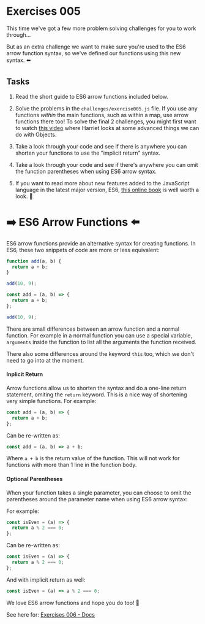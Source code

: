 # Exercises 005

This time we've got a few more problem solving challenges for you to work through...

But as an extra challenge we want to make sure you're used to the ES6 arrow function syntax, so we've defined our functions using this new syntax. ⬅️

## Tasks

1. Read the short guide to ES6 arrow functions included below.

2. Solve the problems in the `challenges/exercise005.js` file. If you use any functions _within_ the main functions, such as within a map, use arrow functions there too! To solve the final 2 challenges, you might first want to watch [this video](https://storage.googleapis.com/tech-returners-course/JavaScript_Challenges/advanced_objects.mp4) where Harriet looks at some advanced things we can do with Objects.

3. Take a look through your code and see if there is anywhere you can shorten your functions to use the "implicit return" syntax.

4. Take a look through your code and see if there's anywhere you can omit the function parentheses when using ES6 arrow syntax.

5. If you want to read more about new features added to the JavaScript language in the latest major version, ES6, [this online book](http://exploringjs.com/es6/) is well worth a look. 👀

# ➡️ ES6 Arrow Functions ⬅️

ES6 arrow functions provide an alternative syntax for creating functions. In ES6, these two snippets of code are more or less equivalent:

```javascript
function add(a, b) {
  return a + b;
}

add(10, 9);
```

```javascript
const add = (a, b) => {
  return a + b;
};

add(10, 9);
```

There are small differences between an arrow function and a normal function. For example in a normal function you can use a special variable, `arguments` inside the function to list all the arguments the function received.

There also some differences around the keyword `this` too, which we don't need to go into at the moment.

#### Inplicit Return

Arrow functions allow us to shorten the syntax and do a one-line return statement, omiting the `return` keyword. This is a nice way of shortening very simple functions. For example:

```javascript
const add = (a, b) => {
  return a + b;
};
```

Can be re-written as:

```javascript
const add = (a, b) => a + b;
```

Where `a + b` is the return value of the function. This will not work for functions with more than 1 line in the function body.

#### Optional Parentheses

When your function takes a single parameter, you can choose to omit the parentheses around the parameter name when using ES6 arrow syntax:

For example:

```javascript
const isEven = (a) => {
  return a % 2 === 0;
};
```

Can be re-written as:

```javascript
const isEven = (a) => {
  return a % 2 === 0;
};
```

And with implicit return as well:

```javascript
const isEven = (a) => a % 2 === 0;
```

We love ES6 arrow functions and hope you do too! 💜

See here for: [Exercises 006 - Docs](./exercise006.md)
